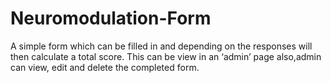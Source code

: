 # Neuromodulation-Form
 A simple form which can be filled in and depending on the responses will then calculate a total score. This can be  view in  an ‘admin’ page  also,admin  can view, edit and delete the completed form.
